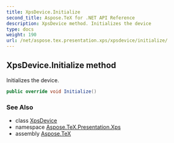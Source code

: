 ```yaml
---
title: XpsDevice.Initialize
second_title: Aspose.TeX for .NET API Reference
description: XpsDevice method. Initializes the device
type: docs
weight: 190
url: /net/aspose.tex.presentation.xps/xpsdevice/initialize/
---
```

## XpsDevice.Initialize method

Initializes the device.

```csharp
public override void Initialize()
```

### See Also

* class [XpsDevice](../)
* namespace [Aspose.TeX.Presentation.Xps](../../xpsdevice/)
* assembly [Aspose.TeX](../../../)


